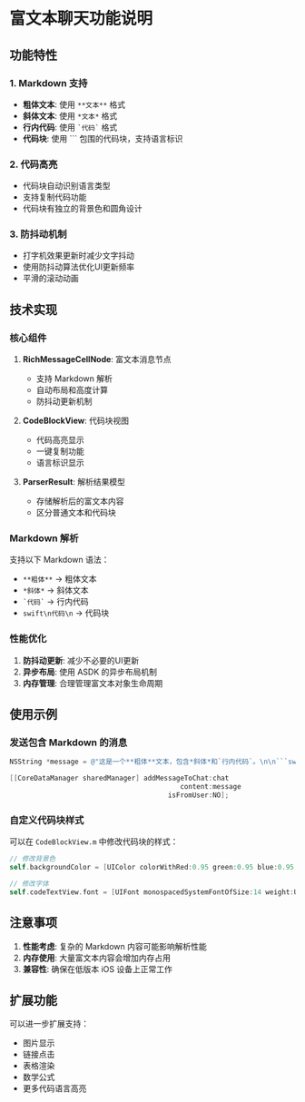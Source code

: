 # 富文本聊天功能说明

## 功能特性

### 1. Markdown 支持
- **粗体文本**: 使用 `**文本**` 格式
- **斜体文本**: 使用 `*文本*` 格式  
- **行内代码**: 使用 `` `代码` `` 格式
- **代码块**: 使用 ``` 包围的代码块，支持语言标识

### 2. 代码高亮
- 代码块自动识别语言类型
- 支持复制代码功能
- 代码块有独立的背景色和圆角设计

### 3. 防抖动机制
- 打字机效果更新时减少文字抖动
- 使用防抖动算法优化UI更新频率
- 平滑的滚动动画

## 技术实现

### 核心组件

1. **RichMessageCellNode**: 富文本消息节点
   - 支持 Markdown 解析
   - 自动布局和高度计算
   - 防抖动更新机制

2. **CodeBlockView**: 代码块视图
   - 代码高亮显示
   - 一键复制功能
   - 语言标识显示

3. **ParserResult**: 解析结果模型
   - 存储解析后的富文本内容
   - 区分普通文本和代码块

### Markdown 解析

支持以下 Markdown 语法：
- `**粗体**` → 粗体文本
- `*斜体*` → 斜体文本
- `` `代码` `` → 行内代码
- ```swift\n代码\n``` → 代码块

### 性能优化

1. **防抖动更新**: 减少不必要的UI更新
2. **异步布局**: 使用 ASDK 的异步布局机制
3. **内存管理**: 合理管理富文本对象生命周期

## 使用示例

### 发送包含 Markdown 的消息

```objective-c
NSString *message = @"这是一个**粗体**文本，包含*斜体*和`行内代码`。\n\n```swift\nlet greeting = \"Hello, World!\"\nprint(greeting)\n```";

[[CoreDataManager sharedManager] addMessageToChat:chat 
                                          content:message 
                                       isFromUser:NO];
```

### 自定义代码块样式

可以在 `CodeBlockView.m` 中修改代码块的样式：

```objective-c
// 修改背景色
self.backgroundColor = [UIColor colorWithRed:0.95 green:0.95 blue:0.95 alpha:1.0];

// 修改字体
self.codeTextView.font = [UIFont monospacedSystemFontOfSize:14 weight:UIFontWeightRegular];
```

## 注意事项

1. **性能考虑**: 复杂的 Markdown 内容可能影响解析性能
2. **内存使用**: 大量富文本内容会增加内存占用
3. **兼容性**: 确保在低版本 iOS 设备上正常工作

## 扩展功能

可以进一步扩展支持：
- 图片显示
- 链接点击
- 表格渲染
- 数学公式
- 更多代码语言高亮
